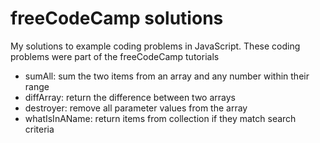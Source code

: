# freeCodeCamp solutions
My solutions to example coding problems in JavaScript.
These coding problems were part of the freeCodeCamp tutorials

* sumAll: sum the two items from an array and any number within their range
* diffArray: return the difference between two arrays
* destroyer: remove all parameter values from the array
* whatIsInAName: return items from collection if they match search criteria
